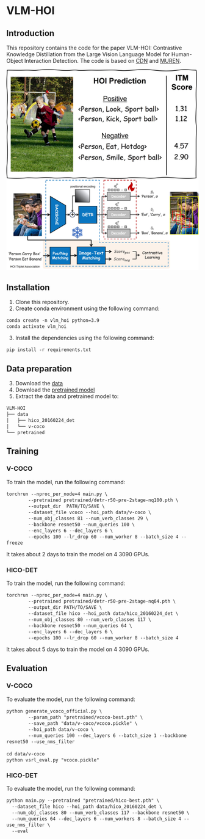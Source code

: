 # VLM-HOI

## Introduction
This repository contains the code for the paper VLM-HOI: Contrastive Knowledge Distillation from the Large Vision Language Model for Human-Object Interaction Detection. The code is based on [CDN](https://github.com/YueLiao/CDN) and [MUREN](https://github.com/OreoChocolate/MUREN).

<img src="figures/intro.jpg" width="500" height="auto">
<img src="figures/overview.jpg" width="1200" height="auto">

## Installation
1. Clone this repository.
2. Create conda environment using the following command:
```
conda create -n vlm_hoi python=3.9
conda activate vlm_hoi
```
3. Install the dependencies using the following command:
```
pip install -r requirements.txt
```
## Data preparation
3. Download the [data](https://drive.google.com/drive/folders/1cOge9zF-E1j0ZrEPWyMRxdTvTghyhP9F)
4. Download the [pretrained model](https://drive.google.com/drive/folders/1-JmwpwDWtHyyPhC0BCLRhJ9eIj5FLdYf?usp=sharing)
5. Extract the data and pretrained model to:
```
VLM-HOI
├── data
│   ├── hico_20160224_det
│   └── v-coco
└── pretrained
```

## Training

### V-COCO
To train the model, run the following command:
```
torchrun --nproc_per_node=4 main.py \ 
        --pretrained pretrained/detr-r50-pre-2stage-nq100.pth \
        --output_dir  PATH/TO/SAVE \
        --dataset_file vcoco --hoi_path data/v-coco \
        --num_obj_classes 81 --num_verb_classes 29 \
        --backbone resnet50 --num_queries 100 \
        --enc_layers 6 --dec_layers 6 \
        --epochs 100 --lr_drop 60 --num_worker 8 --batch_size 4 --freeze
```
It takes about 2 days to train the model on 4 3090 GPUs.

### HICO-DET
To train the model, run the following command:
```
torchrun --nproc_per_node=4 main.py \
        --pretrained pretrained/detr-r50-pre-2stage-nq64.pth \
        --output_dir PATH/TO/SAVE \
        --dataset_file hico --hoi_path data/hico_20160224_det \
        --num_obj_classes 80 --num_verb_classes 117 \
        --backbone resnet50 --num_queries 64 \
        --enc_layers 6 --dec_layers 6 \
        --epochs 100 --lr_drop 60 --num_worker 8 --batch_size 4
```
It takes about 5 days to train the model on 4 3090 GPUs.

## Evaluation

### V-COCO

To evaluate the model, run the following command:
```
python generate_vcoco_official.py \
        --param_path "pretrained/vcoco-best.pth" \
        --save_path "data/v-coco/vcoco.pickle" \
        --hoi_path data/v-coco \
        --num_queries 100 --dec_layers 6 --batch_size 1 --backbone resnet50 --use_nms_filter

cd data/v-coco
python vsrl_eval.py "vcoco.pickle"
```

### HICO-DET
To evaluate the model, run the following command:
```
python main.py --pretrained "pretrained/hico-best.pth" \
  --dataset_file hico --hoi_path data/hico_20160224_det \
  --num_obj_classes 80 --num_verb_classes 117 --backbone resnet50 \
  --num_queries 64 --dec_layers 6 --num_workers 8 --batch_size 4 --use_nms_filter \
  --eval
```

